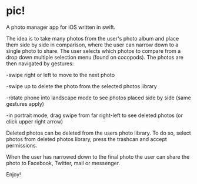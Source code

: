 # pic!

A photo manager app for iOS written in swift. 


The idea is to take many photos from the user's photo album and place them side by side in comparison, where the user can narrow down to a single photo to share. 
The user selects which photos to compare from a drop down multiple selection menu (found on cocopods).
The photos are then navigated by gestures:


-swipe right or left to move to the next photo

-swipe up to delete the photo from the selected photos library

-rotate phone into landscape mode to see photos placed side by side (same gestures apply)

-in portrait mode, drag swipe from far right-left to see deleted photos (or click upper right arrow)


Deleted photos can be deleted from the users photo library. To do so, select photos from deleted photos library, press the trashcan and accept permissions.

When the user has narrowed down to the final photo the user can share the photo to Facebook, Twitter, mail or messenger. 

Enjoy!

